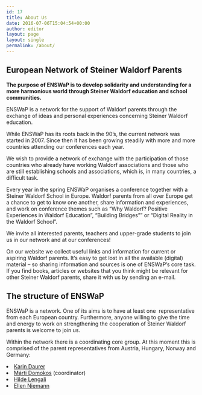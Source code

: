 ```yaml
---
id: 17
title: About Us
date: 2016-07-06T15:04:54+00:00
author: editor
layout: page
layout: single
permalink: /about/
---
```

## European Network of Steiner Waldorf Parents

**The purpose of ENSWaP is to develop solidarity and understanding for a more harmonious world through Steiner Waldorf education and school communities.**

ENSWaP is a network for the support of Waldorf parents through the exchange of ideas and personal experiences concerning Steiner Waldorf education.

While ENSWaP has its roots back in the 90’s, the current network was started in 2007. Since then it has been growing steadily with more and more countries attending our conferences each year.

We wish to provide a network of exchange with the participation of those countries who already have working Waldorf associations and those who are still establishing schools and associations, which is, in many countries, a difficult task.

Every year in the spring ENSWaP organises a conference together with a Steiner Waldorf School in Europe. Waldorf parents from all over Europe get a chance to get to know one another, share information and experiences, and work on conference themes such as “Why Waldorf? Positive Experiences in Waldorf Education”, “Building Bridges”” or “Digital Reality in the Waldorf School”.

We invite all interested parents, teachers and upper-grade students to join us in our network and at our conferences!

On our website we collect useful links and information for current or aspiring Waldorf parents. It’s easy to get lost in all the available (digital) material &#8211; so sharing information and sources is one of ENSWaP’s core task. If you find books, articles or websites that you think might be relevant for other Steiner Waldorf parents, share it with us by sending an e-mail. 

## The structure of ENSWaP

ENSWaP is a network. One of its aims is to have at least one  representative from each European country. Furthermore, anyone willing to give the time and energy to work on strengthening the cooperation of Steiner Waldorf parents is welcome to join us.

Within the network there is a coordinating core group. At this moment this is comprised of the parent representatives from Austria, Hungary, Norway and Germany:

<li>
  <a href="mailto:karin@enswap.org">Karin Daurer</a>
</li>
<li>
  <a href="mailto:marti@enswap.org">Márti Domokos</a> (coordinator)
</li>
<li>
  <a href="mailto:hilde@enswap.org">Hilde Lengali</a>
</li>
<li>
  <a href="mailto:ellen@enswap.org">Ellen Niemann</a>
</li>
